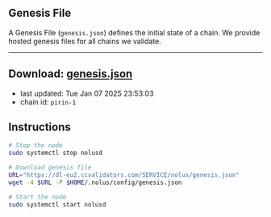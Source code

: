 ## Genesis File
A Genesis File (`genesis.json`) defines the initial state of a chain. We provide hosted genesis files for all chains we validate.

---
**Download: [genesis.json](https://dl-eu2.ccvalidators.com/SERVICE/nolus/genesis.json)**
---

- last updated: Tue Jan 07 2025 23:53:03
- chain id: `pirin-1`

## Instructions
```sh
# Stop the node
sudo systemctl stop nolusd

# Download genesis file
URL="https://dl-eu2.ccvalidators.com/SERVICE/nolus/genesis.json"
wget -4 $URL -P $HOME/.nolus/config/genesis.json

# Start the node
sudo systemctl start nolusd
```
